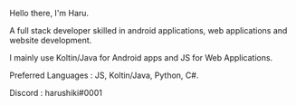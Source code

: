 Hello there, I'm Haru.

A full stack developer skilled in android applications, web applications and website development. 

I mainly use Koltin/Java for Android apps and JS for Web Applications.

Preferred Languages : JS, Koltin/Java, Python, C#.

Discord : harushiki#0001
